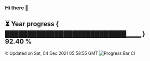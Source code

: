 ### Hi there 👋
⏳ Year progress { ███████████████████████████▁▁▁ } 92.40 %
---
⏰ Updated on Sat, 04 Dec 2021 05:58:55 GMT
![Progress Bar CI](https://github.com/liununu/liununu/workflows/Progress%20Bar%20CI/badge.svg)
